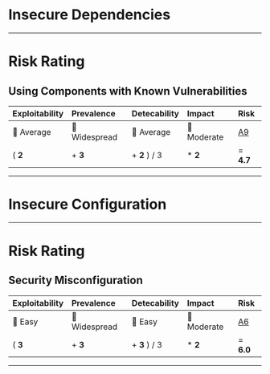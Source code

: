 <!-- $theme: gaia -->

<!-- $size: 16:9 -->

<!-- page_number: true -->

<!-- footer: Copyright (c) by Bjoern Kimminich | Licensed under CC-BY-SA 4.0 -->

# Insecure Dependencies

---

# Risk Rating

## Using Components with Known Vulnerabilities

| Exploitability                 | Prevalence              | Detecability                   | Impact                          | Risk                                                                                             |
|:-------------------------------|:------------------------|:-------------------------------|:--------------------------------|:-------------------------------------------------------------------------------------------------|
| :large_orange_diamond: Average | :red_circle: Widespread | :large_orange_diamond: Average | :large_orange_diamond: Moderate | [A9](https://www.owasp.org/index.php/Top_10-2017_A9-Using_Components_with_Known_Vulnerabilities) |
| ( **2**                        | + **3**                 | + **2** ) / 3                  | * **2**                         | = **4.7**                                                                                        |

---

# Insecure Configuration

---

# Risk Rating

## Security Misconfiguration

| Exploitability    | Prevalence              | Detecability      | Impact                          | Risk                                                                           |
|:------------------|:------------------------|:------------------|:--------------------------------|:-------------------------------------------------------------------------------|
| :red_circle: Easy | :red_circle: Widespread | :red_circle: Easy | :large_orange_diamond: Moderate | [A6](https://www.owasp.org/index.php/Top_10-2017_A6-Security_Misconfiguration) |
| ( **3**           | + **3**                 | + **3** ) / 3     | * **2**                         | = **6.0**                                                                      |

---

